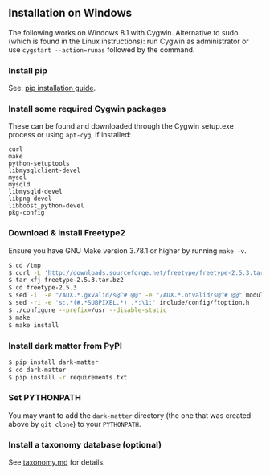 ## Installation on Windows

The following works on Windows 8.1 with Cygwin. Alternative to sudo (which
is found in the Linux instructions): run Cygwin as administrator or use
`cygstart --action=runas` followed by the command.

### Install pip

See: [pip installation guide](http://pip.readthedocs.org/en/latest/installing.html).

### Install some required Cygwin packages

These can be found and downloaded through the Cygwin setup.exe process or
using `apt-cyg`, if installed:

```
curl
make
python-setuptools
libmysqlclient-devel
mysql
mysqld
libmysqld-devel
libpng-devel
libboost_python-devel
pkg-config
```

### Download & install Freetype2

Ensure you have GNU Make version 3.78.1 or higher by running `make -v`.

```sh
$ cd /tmp
$ curl -L 'http://downloads.sourceforge.net/freetype/freetype-2.5.3.tar.bz2' > freetype-2.5.3.tar.bz2
$ tar xfj freetype-2.5.3.tar.bz2
$ cd freetype-2.5.3
$ sed -i  -e "/AUX.*.gxvalid/s@^# @@" -e "/AUX.*.otvalid/s@^# @@" modules.cfg
$ sed -ri -e 's:.*(#.*SUBPIXEL.*) .*:\1:' include/config/ftoption.h
$ ./configure --prefix=/usr --disable-static
$ make
$ make install
```

### Install dark matter from PyPI

```sh
$ pip install dark-matter
$ cd dark-matter
$ pip install -r requirements.txt
```

### Set PYTHONPATH

You may want to add the `dark-matter` directory (the one that was created
above by `git clone`) to your `PYTHONPATH`.

### Install a taxonomy database (optional)

See [taxonomy.md](taxonomy.html) for details.
